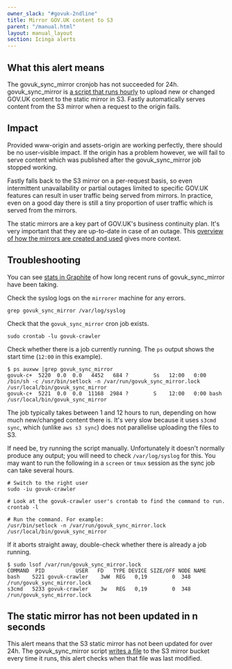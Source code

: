 ```yaml
---
owner_slack: "#govuk-2ndline"
title: Mirror GOV.UK content to S3
parent: "/manual.html"
layout: manual_layout
section: Icinga alerts
---
```


## What this alert means

The govuk_sync_mirror cronjob has not succeeded for 24h. govuk_sync_mirror is [a script that runs hourly](https://github.com/alphagov/govuk-puppet/blob/1364bfbb023cd475fac37b99ca812a2ff985ce77/modules/govuk_crawler/manifests/init.pp#L223-L230) to upload new or changed GOV.UK content to the static mirror in S3. Fastly automatically serves content from the S3 mirror when a request to the origin fails.

## Impact

Provided www-origin and assets-origin are working perfectly, there should be no user-visible impact. If the origin has a problem however, we will fail to serve content which was published after the govuk_sync_mirror job stopped working.

Fastly falls back to the S3 mirror on a per-request basis, so even intermittent unavailability or partial outages limited to specific GOV.UK features can result in user traffic being served from mirrors. In practice, even on a good day there is still a tiny proportion of user traffic which is served from the mirrors.

The static mirrors are a key part of GOV.UK's business continuity plan. It's very important that they are up-to-date in case of an outage. This [overview of how the mirrors are created and used](/manual/fall-back-to-mirror.html) gives more context. 

## Troubleshooting

You can see [stats in Graphite](https://graphite.production.govuk.digital/dashboard/mirror_sync) of how long recent runs of govuk_sync_mirror have been taking.

Check the syslog logs on the `mirrorer` machine for any errors.

```
grep govuk_sync_mirror /var/log/syslog
```

Check that the `govuk_sync_mirror` cron job exists.

```
sudo crontab -lu govuk-crawler
```

Check whether there is a job currently running. The `ps` output shows the start time (`12:00` in this example).

```
$ ps auxww |grep govuk_sync_mirror
govuk-c+  5220  0.0  0.0   4452   684 ?        Ss   12:00   0:00 /bin/sh -c /usr/bin/setlock -n /var/run/govuk_sync_mirror.lock /usr/local/bin/govuk_sync_mirror
govuk-c+  5221  0.0  0.0  11168  2984 ?        S    12:00   0:00 bash /usr/local/bin/govuk_sync_mirror
```

The job typically takes between 1 and 12 hours to run, depending on how much new/changed content there is. It's very slow because it uses `s3cmd sync`, which (unlike `aws s3 sync`) does not parallelise uploading the files to S3.

If need be, try running the script manually. Unfortunately it doesn't normally produce any output; you will need to check `/var/log/syslog` for this. You may want to run the following in a `screen` or `tmux` session as the sync job can take several hours.

```
# Switch to the right user
sudo -iu govuk-crawler

# Look at the govuk-crawler user's crontab to find the command to run.
crontab -l

# Run the command. For example:
/usr/bin/setlock -n /var/run/govuk_sync_mirror.lock /usr/local/bin/govuk_sync_mirror
```

If it aborts straight away, double-check whether there is already a job running.

```
$ sudo lsof /var/run/govuk_sync_mirror.lock
COMMAND  PID          USER   FD   TYPE DEVICE SIZE/OFF NODE NAME
bash    5221 govuk-crawler    3wW  REG   0,19        0  348 /run/govuk_sync_mirror.lock
s3cmd   5233 govuk-crawler    3w   REG   0,19        0  348 /run/govuk_sync_mirror.lock
```

## The static mirror has not been updated in n seconds

This alert means that the S3 static mirror has not been updated for over 24h. The govuk_sync_mirror script [writes a file](https://github.com/alphagov/govuk-puppet/blob/fffb8bbde66a0af7f18a75b837ae3090f95488e0/modules/govuk_crawler/templates/govuk_sync_mirror.erb#L44) to the S3 mirror bucket every time it runs, this alert checks when that file was last modified.

